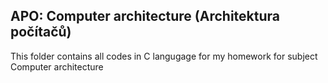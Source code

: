## APO: Computer architecture (Architektura počítačů)
This folder contains all codes in C langugage for my homework for subject Computer architecture
